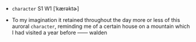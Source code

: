 - `character` S1 W1 [ˈkærəktɚ]



-  To my imagination it retained throughout the day more or less of this auroral `character`, reminding me of a certain house on a mountain which I had visited a year before —— walden
